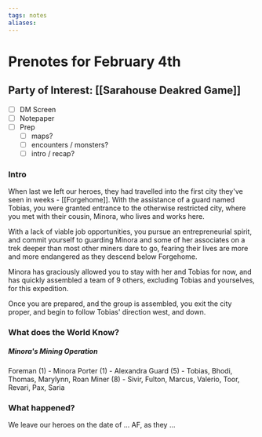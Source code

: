 ```yaml
---
tags: notes
aliases:
---
```


# Prenotes for February 4th
## Party of Interest: [[Sarahouse Deakred Game]]
- [ ] DM Screen
- [ ] Notepaper
- [ ] Prep
	- [ ] maps?
	- [ ] encounters / monsters?
	- [ ] intro / recap?

### Intro

When last we left our heroes, they had travelled into the first city they've seen in weeks - [[Forgehome]]. With the assistance of a guard named Tobias, you were granted entrance to the otherwise restricted city, where you met with their cousin, Minora, who lives and works here.

With a lack of viable job opportunities, you pursue an entrepreneurial spirit, and commit yourself to guarding Minora and some of her associates on a trek deeper than most other miners dare to go, fearing their lives are more and more endangered as they descend below Forgehome.

Minora has graciously allowed you to stay with her and Tobias for now, and has quickly assembled a team of 9 others, excluding Tobias and yourselves, for this expedition. 

Once you are prepared, and the group is assembled, you exit the city proper, and begin to follow Tobias' direction west, and down. 



### What does the World Know?
##### Minora's Mining Operation
Foreman (1) - Minora
Porter (1) - Alexandra
Guard (5) - Tobias, Bhodi, Thomas, Marylynn, Roan
Miner (8) - Sivir, Fulton, Marcus, Valerio, Toor, Revari, Pax, Saria

### What happened?


We leave our heroes on the date of ... AF, as they ...